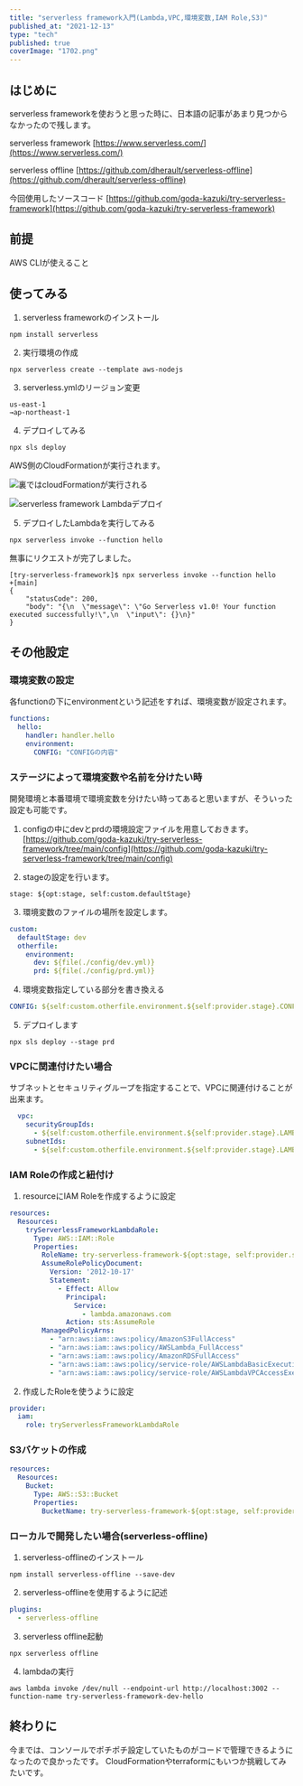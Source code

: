 ```yaml
---
title: "serverless framework入門(Lambda,VPC,環境変数,IAM Role,S3)"
published_at: "2021-12-13"
type: "tech"
published: true
coverImage: "1702.png"
---
```


## はじめに

serverless frameworkを使おうと思った時に、日本語の記事があまり見つからなかったので残します。

serverless framework [https://www.serverless.com/](https://www.serverless.com/)

serverless offline [https://github.com/dherault/serverless-offline](https://github.com/dherault/serverless-offline)

今回使用したソースコード [https://github.com/goda-kazuki/try-serverless-framework](https://github.com/goda-kazuki/try-serverless-framework)

## 前提

AWS CLIが使えること

## 使ってみる

1. serverless frameworkのインストール

```
npm install serverless
```

2. 実行環境の作成

```
npx serverless create --template aws-nodejs
```

3. serverless.ymlのリージョン変更

```
us-east-1
→ap-northeast-1
```

4. デプロイしてみる

```
npx sls deploy 
```

AWS側のCloudFormationが実行されます。

![裏ではcloudFormationが実行される](/images/1裏ではcloudFormationが実行される.png)

![serverless framework Lambdaデプロイ](/images/serverless-framework-Lambdaデプロイ-1024x308.png)

5. デプロイしたLambdaを実行してみる

```
npx serverless invoke --function hello
```

無事にリクエストが完了しました。

```
[try-serverless-framework]$ npx serverless invoke --function hello                                                                              +[main]
{
    "statusCode": 200,
    "body": "{\n  \"message\": \"Go Serverless v1.0! Your function executed successfully!\",\n  \"input\": {}\n}"
}
```

## その他設定

### 環境変数の設定

各functionの下にenvironmentという記述をすれば、環境変数が設定されます。

```yaml
functions:
  hello:
    handler: handler.hello
    environment:
      CONFIG: "CONFIGの内容"
```

### ステージによって環境変数や名前を分けたい時

開発環境と本番環境で環境変数を分けたい時ってあると思いますが、そういった設定も可能です。

1. configの中にdevとprdの環境設定ファイルを用意しておきます。 [https://github.com/goda-kazuki/try-serverless-framework/tree/main/config](https://github.com/goda-kazuki/try-serverless-framework/tree/main/config)
    
2. stageの設定を行います。
    

```
stage: ${opt:stage, self:custom.defaultStage}
```

3. 環境変数のファイルの場所を設定します。

```yaml
custom:
  defaultStage: dev
  otherfile:
    environment:
      dev: ${file(./config/dev.yml)}
      prd: ${file(./config/prd.yml)}
```

4. 環境変数指定している部分を書き換える

```yaml
CONFIG: ${self:custom.otherfile.environment.${self:provider.stage}.CONFIG}
```

5. デプロイします

```
npx sls deploy --stage prd
```

### VPCに関連付けたい場合

サブネットとセキュリティグループを指定することで、VPCに関連付けることが出来ます。

```yaml
  vpc:
    securityGroupIds:
      - ${self:custom.otherfile.environment.${self:provider.stage}.LAMBDA_VPC_SECURITY_GROUP}
    subnetIds:
      - ${self:custom.otherfile.environment.${self:provider.stage}.LAMBDA_VPC_SUBNET_ID}
```

### IAM Roleの作成と紐付け

1. resourceにIAM Roleを作成するように設定

```yaml
resources:
  Resources:
    tryServerlessFrameworkLambdaRole:
      Type: AWS::IAM::Role
      Properties:
        RoleName: try-serverless-framework-${opt:stage, self:provider.stage}-lambdaRole
        AssumeRolePolicyDocument:
          Version: '2012-10-17'
          Statement:
            - Effect: Allow
              Principal:
                Service:
                  - lambda.amazonaws.com
              Action: sts:AssumeRole
        ManagedPolicyArns:
          - "arn:aws:iam::aws:policy/AmazonS3FullAccess"
          - "arn:aws:iam::aws:policy/AWSLambda_FullAccess"
          - "arn:aws:iam::aws:policy/AmazonRDSFullAccess"
          - "arn:aws:iam::aws:policy/service-role/AWSLambdaBasicExecutionRole"
          - "arn:aws:iam::aws:policy/service-role/AWSLambdaVPCAccessExecutionRole"
```

2. 作成したRoleを使うように設定

```yaml
provider:
  iam:
    role: tryServerlessFrameworkLambdaRole
```

### S3バケットの作成

```yaml
resources:
  Resources:
    Bucket:
      Type: AWS::S3::Bucket
      Properties:
        BucketName: try-serverless-framework-${opt:stage, self:provider.stage}-image-buckets
```

### ローカルで開発したい場合(serverless-offline)

1. serverless-offlineのインストール

```
npm install serverless-offline --save-dev
```

2. serverless-offlineを使用するように記述

```yaml
plugins:
  - serverless-offline
```

3. serverless offline起動

```
npx serverless offline
```

4. lambdaの実行

```
aws lambda invoke /dev/null --endpoint-url http://localhost:3002 --function-name try-serverless-framework-dev-hello
```

## 終わりに

今までは、コンソールでポチポチ設定していたものがコードで管理できるようになったので良かったです。 CloudFormationやterraformにもいつか挑戦してみたいです。

